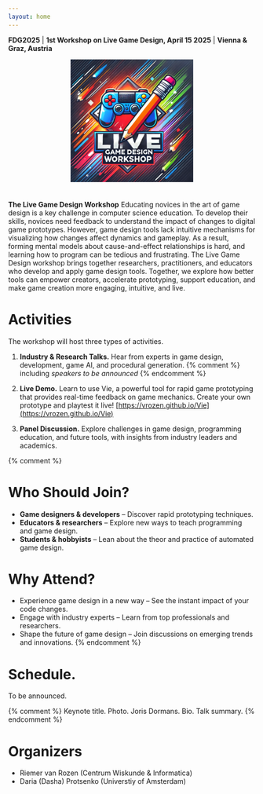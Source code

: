 ```yaml
---
layout: home
---
```


<style>
td, th, table {
   border: none!important;
}
</style>
**FDG2025** | **1st Workshop on Live Game Design, April 15 2025** | **Vienna & Graz, Austria**

<div style="text-align: center; padding-bottom:20px;">
<img src="/assets/logo_pencils.png" style="width: 250px;">
</div>

**The Live Game Design Workshop** 
Educating novices in the art of game design is a key challenge in computer science education. To develop their skills, novices need feedback to understand the impact of changes to digital game prototypes. However, game design tools lack intuitive mechanisms for visualizing how changes affect dynamics and gameplay. As a result, forming mental models about cause-and-effect relationships is hard, and learning how to program can be tedious and frustrating. The Live Game Design workshop brings together researchers, practitioners, and educators who develop and apply game design tools. Together, we explore how better tools can empower creators, accelerate prototyping, support education, and make game creation more engaging, intuitive, and live.

# Activities
The workshop will host three types of activities.

1. **Industry & Research Talks.**
Hear from experts in game design, development, game AI, and procedural generation.
{% comment %} 
    including *speakers to be announced*
{% endcomment %}

2. **Live Demo.**
Learn to use Vie, a powerful tool for rapid game prototyping
that provides real-time feedback on game mechanics. 
Create your own prototype and playtest it live!
[https://vrozen.github.io/Vie](https://vrozen.github.io/Vie)

3. **Panel Discussion.**
Explore challenges in game design, programming education, and future tools, with insights from industry leaders and academics.

{% comment %} 
# Who Should Join?

* **Game designers & developers** – Discover rapid prototyping techniques.
* **Educators & researchers** – Explore new ways to teach programming and game design.
* **Students & hobbyists** – Lean about the theor and practice of automated game design.

# Why Attend?

* Experience game design in a new way – See the instant impact of your code changes.
* Engage with industry experts – Learn from top professionals and researchers.
* Shape the future of game design – Join discussions on emerging trends and innovations.
{% endcomment %}

# Schedule.
To be announced.

{% comment %} 
Keynote title.
Photo. Joris Dormans. Bio. Talk summary.
{% endcomment %}

# Organizers
* Riemer van Rozen (Centrum Wiskunde & Informatica)
* Daria (Dasha) Protsenko (Universtiy of Amsterdam)